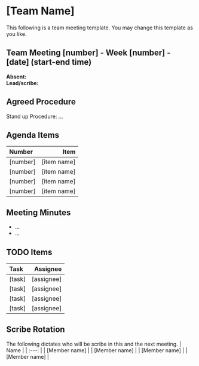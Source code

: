 # [Team Name]
This following is a team meeting template. You may change this template as you like.

## Team Meeting [number] - Week [number] - [date] (start-end time)
**Absent:**
<br>
**Lead/scribe:**

## Agreed Procedure
Stand up Procedure: ...

## Agenda Items
| Number | Item |
| :--- | ---: |
| [number] | [item name] |
| [number] | [item name] |
| [number] | [item name] |
| [number] | [item name] |

## Meeting Minutes
- ...
- ...

## TODO Items
| Task | Assignee |
| :--- | ---: |
| [task] | [assignee] |
| [task] | [assignee] |
| [task] | [assignee] |
| [task] | [assignee] |

## Scribe Rotation
The following dictates who will be scribe in this and the next meeting.
| Name |
| :---: |
| [Member name] |
| [Member name] |
| [Member name] |
| [Member name] |